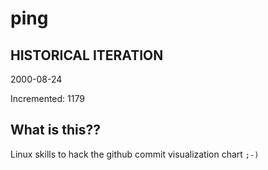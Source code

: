 # ping

## HISTORICAL ITERATION
2000-08-24

Incremented: 1179

## What is this?? 
Linux skills to hack the github commit visualization chart `;-)`
